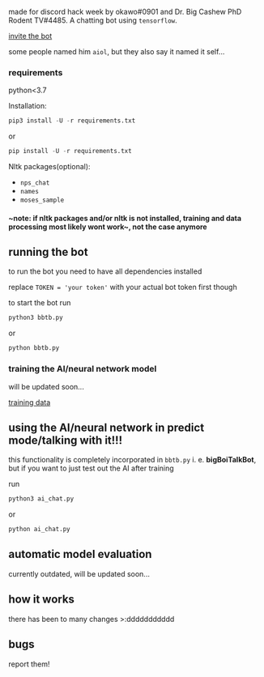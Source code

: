 made for discord hack week by okawo#0901 and Dr. Big Cashew PhD Rodent TV#4485.
A chatting bot using ```tensorflow```.


[invite the bot](https://discordapp.com/api/oauth2/authorize?client_id=592786784065159188&permissions=37215296&scope=bot)

some people named him `aiol`, but they also say it named it self...

### requirements

python<3.7

Installation:
```python
pip3 install -U -r requirements.txt
```
or
```python
pip install -U -r requirements.txt
```

Nltk packages(optional):
* ```nps_chat```
* ```names```
* ```moses_sample```


#### ~note: if nltk packages and/or nltk is not installed, training and data processing most likely wont work~, not the case anymore

## running the bot

to run the bot you need to have all dependencies installed

replace ```TOKEN = 'your token'``` with your actual bot token first though

to start the bot run
```python
python3 bbtb.py
```
or
```python
python bbtb.py
```

### training the AI/neural network model

will be updated soon...

[training data](https://drive.google.com/open?id=1ZEp2oyQ0tz0T9GhOpK7_C0zOnOlC1abV)

## using the AI/neural network in predict mode/talking with it!!!
this functionality is completely incorporated in ```bbtb.py``` i. e. **bigBoiTalkBot**, but if you want to just test out the AI after training


run
```python
python3 ai_chat.py
```
or
```python
python ai_chat.py
```

## automatic model evaluation

currently outdated, will be updated soon... 

## how it works

there has been to many changes >:ddddddddddd

## bugs

report them!